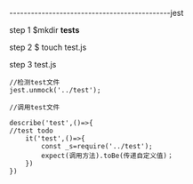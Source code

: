 ---------------------------------------------jest

step 1
$mkdir __tests__

step 2
$ touch test.js

step 3 
test.js
```
//检测test文件
jest.unmock('../test');

//调用test文件

describe('test',()=>{
//test todo
	it('test',()=>{
		const _s=require('../test');
		expect(调用方法).toBe(传递自定义值)；
	})
})

```
